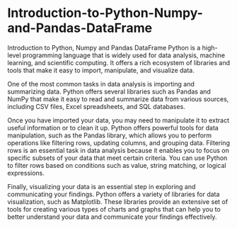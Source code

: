 # Introduction-to-Python-Numpy-and-Pandas-DataFrame
Introduction to Python, Numpy and Pandas DataFrame
Python is a high-level programming language that is widely used for data analysis, machine learning, and scientific computing. It offers a rich ecosystem of libraries and tools that make it easy to import, manipulate, and visualize data.

One of the most common tasks in data analysis is importing and summarizing data. Python offers several libraries such as Pandas and NumPy that make it easy to read and summarize data from various sources, including CSV files, Excel spreadsheets, and SQL databases.

Once you have imported your data, you may need to manipulate it to extract useful information or to clean it up. Python offers powerful tools for data manipulation, such as the Pandas library, which allows you to perform operations like filtering rows, updating columns, and grouping data.
Filtering rows is an essential task in data analysis because it enables you to focus on specific subsets of your data that meet certain criteria. You can use Python to filter rows based on conditions such as value, string matching, or logical expressions.

Finally, visualizing your data is an essential step in exploring and communicating your findings. Python offers a variety of libraries for data visualization, such as Matplotlib. These libraries provide an extensive set of tools for creating various types of charts and graphs that can help you to better understand your data and communicate your findings effectively.
